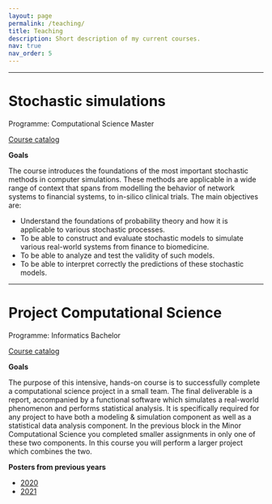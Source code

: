 ```yaml
---
layout: page
permalink: /teaching/
title: Teaching
description: Short description of my current courses.
nav: true
nav_order: 5
---
```




--- 

# Stochastic simulations

Programme: Computational Science Master

[Course catalog](http://studiegids.uva.nl/xmlpages/page/2021-2022-en/search-course/course/88901)

**Goals**

The course introduces the foundations of the most important stochastic methods in computer simulations. These methods are applicable in a wide range of context that spans from modelling the behavior of network systems to financial systems, to in-silico clinical trials. The main objectives are:

* Understand the foundations of probability theory and how it is applicable to various stochastic processes.
* To be able to construct and evaluate stochastic models to simulate various real-world systems from finance to biomedicine.
* To be able to analyze and test the validity of such models.
* To be able to interpret correctly the predictions of these stochastic models.


---


# Project Computational Science

Programme: Informatics Bachelor

[Course catalog](https://studiegids.uva.nl/xmlpages/page/2021-2022/zoek-vak/vak/89334)

**Goals**

The purpose of this intensive, hands-on course is to successfully complete a computational science project in a small team. The final deliverable is a report, accompanied by a functional software which simulates a real-world phenomenon and performs statistical analysis. It is specifically required for any project to have both a modeling & simulation component as well as a statistical data analysis component. In the previous block in the Minor Computational Science you completed smaller assignments in only one of these two components. In this course you will perform a larger project which combines the two.

**Posters from previous years**

* [2020](https://trello.com/b/7Cwz5cG5/project-computational-scienc-2020)
* [2021](https://trello.com/b/dEqi6qXW/project-computational-science-2021)